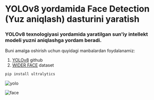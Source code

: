 # YOLOv8 yordamida Face Detection (Yuz aniqlash) dasturini yaratish
### YOLOv8 texnologiyasi yordamida yaratilgan sun'iy intellekt modeli yuzni aniqlashga yordam beradi.

Buni amalga oshirish uchun quyidagi manbalardan foydalanamiz:

1. [YOLOv8](https://github.com/ultralytics/ultralytics) github
2. [WIDER FACE](http://shuoyang1213.me/WIDERFACE/) dataset

```bash
pip install ultralytics
```
![yolo](https://cdn-images-1.medium.com/v2/resize:fill:1600:480/gravity:fp:0.5:0.4/1*9gavyPR_Z0NHBm8mu6Z5dA.png)

![face](https://i.pinimg.com/originals/2b/db/ee/2bdbeec2feb61c059e86b4868a970879.jpg)
